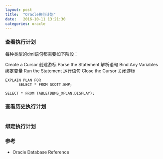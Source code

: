 ```yaml
---
layout: post
title:  "Oracle执行计划"
date:   2016-10-11 13:21:30
categories: oracle
---
```


### 查看执行计划
每种类型的dml语句都需要如下阶段：

Create a Cursor         创建游标
Parse the Statement     解析语句
Bind Any Variables      绑定变量
Run the Statement       运行语句
Close the Cursor        关闭游标

```
EXPLAIN PLAN FOR
      SELECT * FROM SCOTT.EMP;

SELECT * FROM TABLE(DBMS_XPLAN.DISPLAY);
```

### 查看历史执行计划
```

```

### 绑定执行计划


### 参考
+ Oracle Database Reference